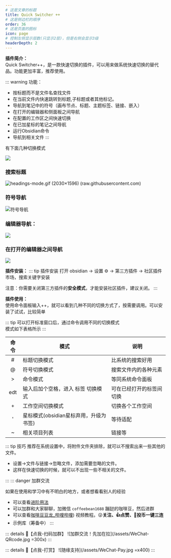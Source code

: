 ```yaml
---
# 这是文章的标题
title: Quick Switcher ++
# 这是侧边栏的顺序
order: 36
# 这是页面的图标
icon: page
# 控制左侧显示层数(只显示2层)，但是右侧会显示3级
headerDepth: 2
---
```

**插件简介：**  
Quick Switcher++，是一款快速切换的插件，可以用来做系统快速切换的替代品。功能更加丰富，推荐使用。

::: warning
功能：
- 按标题而不是文件名查找文件
- 在当前文件内快速跳转到标题,子标题或者其他标记。
- 导航到笔记中的符号（画布节点、标题、主题标签、链接、嵌入）
- 在打开的编辑器和侧面板之间导航
- 在配置的工作区之间快速切换
- 在已加星标的笔记之间导航
- 运行Obsidian命令
- 导航到相关文件
:::

有下面几种切换模式

![](/assets/2023050316042937.png)

### 搜索标题
![headings-mode.gif (2030×1596) (raw.githubusercontent.com)](https://raw.githubusercontent.com/darlal/obsidian-switcher-plus/master/demo/headings-mode.gif)

### 符号导航
![符号导航](https://raw.githubusercontent.com/darlal/obsidian-switcher-plus/master/demo/symbol-mode.gif)

### 编辑器导航：
![](https://raw.githubusercontent.com/darlal/obsidian-switcher-plus/master/demo/editor-mode.gif)

### 在打开的编辑器之间导航
![](/assets/2023050318061651.png)

**插件安装：**
::: tip 插件安装
打开 obsidian → 设置 ⚙️ → 第三方插件 → 社区插件市场，搜索关键字安装

注意：你需要关闭第三方插件的**安全模式**，才能安装社区插件，建议关闭。
:::

**插件使用：**  
使用命令面板输入++，就可以看到几种不同的切换方式了，按需要调用。可以安装了试试，比较简单

::: tip
可以打开标准窗口后，通过命令调用不同的切换模式  
模式如下表格所示
:::

| 命令 | 模式                                   | 说明                     |
| :--: | -------------------------------------- | ------------------------ |
|  #   | 标题切换模式                           | 比系统的搜索好用         |
|  @   | 符号切换模式                           | 搜索文件内的各种元素     |
|  >   | 命令模式                               | 等同系统命令面板         |
| edt  | 输入后加个空格，进入 标签 切换模式     | 可在已经打开的标签间切换 |
|  +   | 工作空间切换模式                       | 切换各个工作空间         |
|  '   | 星标模式(obsidian星标弃用，升级为书签) | 等待适配                 |
|  ~   | 相关项目列表                           | 链接等                   |

::: tip 技巧
推荐在系统设置中，将附件文件夹排除，就可以不搜索出来一些其他的文件。
- 设置→文件与链接→忽略文件，添加需要忽略的文件。
- 这样在快速切换的时候，就可以不出现一些不相关的文件。

:::
::: danger 加群交流

如果在使用和学习中有不明白的地方，或者想看看别人的经验
- 可以查看[进阶用法](/zh/advanced)
- 可以加群和大家聊聊，加微信 `coffeebean1688` 蹦跶的咖啡豆，然后进群
- 可以查看[咖啡豆豆龙_哔哩哔哩](https://space.bilibili.com/618777356)) 视频教程。😜**关注、👍点赞、📀投币一键三连**
- 示例库（筹备中）
:::

::: details 🌱【点我-扫码加群】
![加群交流！先加在拉](/assets/WeChat-QRcode.jpg =300x) 
::: 

::: details 🍻【点我-打赏】
![随缘支持](/assets/WeChat-Pay.jpg =x400)
::: 


